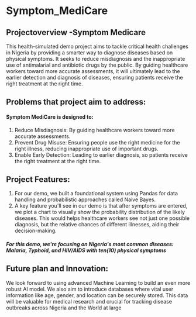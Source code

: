 # Symptom_MediCare
## Projectoverview -Symptom Medicare
This health-simulated demo project aims to tackle critical health challenges in Nigeria by providing a smarter way to diagnose diseases based on physical symptoms. It seeks to reduce misdiagnosis and the inappropriate use of antimalarial and antibiotic drugs by the public. By guiding healthcare workers toward more accurate assessments, it will ultimately lead to the earlier detection and diagnosis of diseases, ensuring patients receive the right treatment at the right time.

## Problems that project aim to address:

#### Symptom MediCare is designed to:
1. Reduce Misdiagnosis: By guiding healthcare workers toward more accurate assessments.
2. Prevent Drug Misuse: Ensuring people use the right medicine for the right illness, reducing inappropriate use of important drugs.
3. Enable Early Detection: Leading to earlier diagnosis, so patients receive the right treatment at the right time.

## Project Features:
1. For our demo, we built a foundational system using Pandas for data handling and probabilistic approaches called Naive Bayes.
2. A key feature you'll see in our demo is that after symptoms are entered, we plot a chart to visually show the probability distribution of the likely diseases. This would helps healthcare workers see not just one possible diagnosis, but the relative chances of different illnesses, aiding their decision-making.
##### For this demo, we're focusing on Nigeria's most common diseases: Malaria, Typhoid, and HIV/AIDS with ten(10) physical symptoms

## Future plan and Innovation:
We look forward to using advanced Machine Learning to build an even more robust AI model. We also aim to introduce databases where vital user information like age, gender, and location can be securely stored. This data will be valuable for medical research and crucial for tracking disease outbreaks across Nigeria and the World at large

